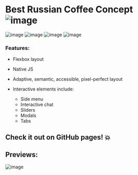 # Best Russian Coffee Concept ![image](https://github.com/ExStu/brcc/assets/109738127/2e28f1fb-9021-47b2-82e2-70064979b653)


![image](https://user-images.githubusercontent.com/109738127/228361086-565f85b3-d712-4c99-9fc3-ea0cac05bd0f.png) ![image](https://user-images.githubusercontent.com/109738127/228361119-cb17e9bc-4011-477a-b5f1-92ec55fb7529.png) ![image](https://user-images.githubusercontent.com/109738127/228361149-ca0fedba-ca36-47ed-9d8c-efc7e9c27155.png) ![image](https://user-images.githubusercontent.com/109738127/228361179-f2f46ff6-d602-4afe-a022-30618dccf709.png)

### Features: 
- Flexbox layout
- Native JS
- Adaptive, semantic, accessible, pixel-perfect layout
- Interactive elements include:

  - Side menu
  - Interactive chat
  - Sliders
  - Modals
  - Tabs

## Check it out on GitHub pages! :boom:



## Previews:


![image](https://github.com/ExStu/brcc/assets/109738127/abba454a-ac70-4f9c-b4e1-6fd9b881df4e)
